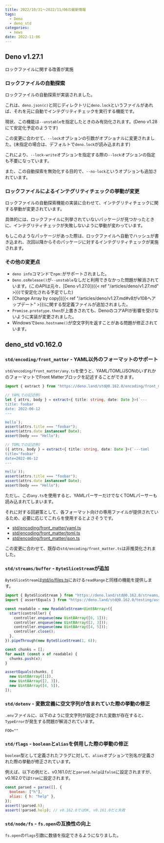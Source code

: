 ```yaml
---
title: 2022/10/31〜2022/11/06の最新情報
tags:
  - Deno
  - deno_std
categories:
  - news
date: 2022-11-06
---
```


## Deno v1.27.1

ロックファイルに関する改善が実施

### ロックファイルの自動探索

ロックファイルの自動探索が実装されました。

これは、`deno.json(c)`と同じディレクトリに`deno.lock`というファイルがあれば、それを元に自動でインテグリティチェックを実行する機能です。

現状、この機能は`--unstable`を指定したときのみ有効化されます。(Deno v1.28にて安定化予定のようです)

この変更に合わせて、`--lock`オプションの引数がオプショナルに変更されました。(未指定の場合は、デフォルトで`deno.lock`が読み込まれます)

これにより、`--lock-write`オプションを指定する際の`--lock`オプションの指定も不要になっています。

また、この自動探索を無効化する目的で、`--no-lock`というオプションも追加されています。

### ロックファイルによるインテグリティチェックの挙動が変更

ロックファイルの自動探索機能の実装に合わせて、インテグリティチェックに関する挙動が変更されています。

具体的には、ロックファイルに列挙されていないパッケージが見つかったときに、インテグリティチェックが失敗しないように挙動が変わっています。

もしこのようなパッケージがあった際は、ロックファイルへ自動でハッシュが書き込まれ、次回以降からそのパッケージに対するインテグリティチェックが実施されます。

### その他の変更点

- `deno info`コマンドで`npm:`がサポートされました。
- `Deno.osRelease()`が`--unstable`なしだと利用できなかった問題が解消されています。(このAPIは元々、[Deno v1.27.0]({{< ref "/articles/deno/v1.27.md" >}})で安定化される予定でした)
- [Change Array by copy]({{< ref "/articles/deno/v1.27.md#v8がv108へアップデート" >}})に関する型定義ファイルが追加されました。
- `Promise.prototype.then`が上書きされても、DenoのコアAPIが影響を受けないように実装が変更されました。
- Windowsで`Deno.hostname()`が空文字列を返すことがある問題が修正されています。

## deno_std v0.162.0

### `std/encoding/front_matter` - YAML以外のフォーマットのサポート

`std/encoding/front_matter/any.ts`を使うと、YAML/TOML/JSONのいずれかのフォーマットでFront Matterブロックを記述することができます。

```typescript
import { extract } from "https://deno.land/std@0.162.0/encoding/front_matter/any.ts";

// YAMLでの記述例)
let { attrs, body } = extract<{ title: string, date: Date }>(`---
title: foobar
date: 2022-06-12
---

Hello`);
assert(attrs.title === "foobar");
assert(attrs.date instanceof Date);
assert(body === "Hello");

// TOMLでの記述例)
({ attrs, body } = extract<{ title: string, date: Date }>(`---toml
title='foobar'
date=2022-06-12
---

Hello`));
assert(attrs.title === "foobar");
assert(attrs.date instanceof Date);
assert(body === "Hello");
```

ただし、この`any.ts`を使用すると、YAMLパーサーだけでなくTOMLパーサーも読み込まれてしまいます。

それに対する回避策として、各フォーマット向けの専用ファイルが提供されているため、必要に応じてこれらを使用するとよさそうです。

- [std/encoding/front_matter/yaml.ts](https://deno.land/std@0.162.0/encoding/front_matter/yaml.ts)
- [std/encoding/front_matter/toml.ts](https://deno.land/std@0.162.0/encoding/front_matter/toml.ts)
- [std/encoding/front_matter/json.ts](https://deno.land/std@0.162.0/encoding/front_matter/json.ts)

この変更に合わせて、既存の`std/encoding/front_matter.ts`は非推奨化されました。

### `std/streams/buffer` - `ByteSliceStream`が追加

`ByteSliceStream`は[std/io/files.ts](https://deno.land/std@0.162.0/io/files.ts)における`readRange`と同様の機能を提供します。

```typescript
import { ByteSliceStream } from "https://deno.land/std@0.162.0/streams/buffer.ts";
import { assertEquals } from "https://deno.land/std@0.162.0/testing/asserts.ts";

const readable = new ReadableStream<Uint8Array>({
  start(controller) {
    controller.enqueue(new Uint8Array([0, 1]));
    controller.enqueue(new Uint8Array([2, 3]));
    controller.enqueue(new Uint8Array([4, 5]));
    controller.close();
  },
}).pipeThrough(new ByteSliceStream(1, 6));

const chunks = [];
for await (const x of readable) {
  chunks.push(x);
}

assertEquals(chunks, [
  new Uint8Array([1]),
  new Uint8Array([2, 3]),
  new Uint8Array([4, 5]),
]);
```

### `std/dotenv` - 変数定義に空文字列が含まれていた際の挙動の修正

`.env`ファイルに、以下のように空文字列が設定された変数が存在すると、`TypeError`が発生する問題が解消されています。

```shell
FOO=""
```

### `std/flags` - `boolean`と`alias`を併用した際の挙動の修正

`boolean`型として定義されたフラグに対して、`alias`オプションで別名が定義された際の挙動が修正されています。

例えば、以下の例だと、v0.161.0だと`parsed.help`は`false`に設定されますが、v0.162.0では`true`に設定されます。

```javascript
const parsed = parse([], {  
  boolean: ["h"],
  alias: { h: "help" },
});
assert(!parsed.h);
assert(!parsed.help); // v0.162.0ではOK, v0.161.0だと失敗
```

### `std/node/fs` - `fs.open`の互換性の向上

`fs.open`の`flags`引数に数値を指定できるようになりました。


